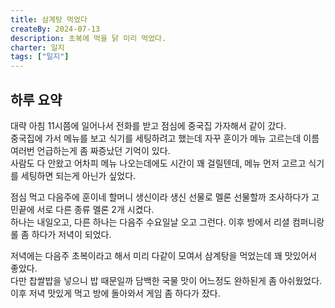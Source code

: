 ```yaml
---
title: 삼계탕 먹었다
createBy: 2024-07-13
description: 초복에 먹을 닭 미리 먹었다.
charter: 일지
tags: ["일지"]
---
```


## 하루 요약

대략 아침 11시쯤에 일어나서 전화를 받고 점심에 중국집 가자해서 같이 갔다.  
중국집에 가서 메뉴를 보고 식기를 세팅하려고 했는데 자꾸 훈이가 메뉴 고르는데 이름 여러번 언급하는게 좀 짜증났던 기억이 있다.  
사람도 다 안왔고 어차피 메뉴 나오는데에도 시간이 꽤 걸릴텐데, 메뉴 먼저 고르고 식기를 세팅하면 되는게 아닌가 싶었다.

점심 먹고 다음주에 훈이네 할머니 생신이라 생신 선물로 멜론 선물할까 조사하다가 고민끝에 서로 다른 종류 멜론 2개 시켰다.  
하나는 내일오고, 다른 하나는 다음주 수요일날 오고 그런다. 이후 방에서 리셜 컴퍼니랑 롤 좀 하다가 저녁이 되었다.

저녁에는 다음주 초복이라고 해서 미리 다같이 모여서 삼계탕을 먹었는데 꽤 맛있어서 좋았다.  
다만 찹쌀밥을 넣으니 밥 때문일까 담백한 국물 맛이 어느정도 완하된게 좀 아쉬웠었다.  
이후 저녁 맛있게 먹고 방에 돌아와서 게임 좀 하다가 잤다.
